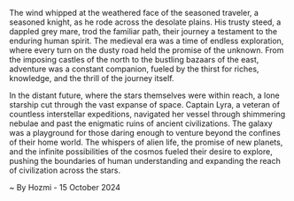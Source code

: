 
The wind whipped at the weathered face of the seasoned traveler, a seasoned knight, as he rode across the desolate plains. His trusty steed, a dappled grey mare, trod the familiar path, their journey a testament to the enduring human spirit. The medieval era was a time of endless exploration, where every turn on the dusty road held the promise of the unknown. From the imposing castles of the north to the bustling bazaars of the east, adventure was a constant companion, fueled by the thirst for riches, knowledge, and the thrill of the journey itself.

In the distant future, where the stars themselves were within reach, a lone starship cut through the vast expanse of space. Captain Lyra, a veteran of countless interstellar expeditions, navigated her vessel through shimmering nebulae and past the enigmatic ruins of ancient civilizations. The galaxy was a playground for those daring enough to venture beyond the confines of their home world. The whispers of alien life, the promise of new planets, and the infinite possibilities of the cosmos fueled their desire to explore, pushing the boundaries of human understanding and expanding the reach of civilization across the stars. 

~ By Hozmi - 15 October 2024
